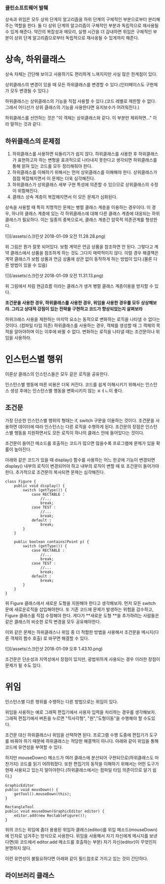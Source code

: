 ### 클린소프트웨어 발췌

상속과 위임은 모두 상위 단계의 알고리즘을 하위 단계의 구체적인 부분으로부터 분리해주는 역할을 한다. 둘 다 상위 단계의 알고리즘이 구체적인 부분과 독립적으로 재사용될 수 있게 해준다. 약간의 복잡성과 메모리, 실행 시간을 더 감내하면 위임은 구체적인 부분이 상위 단계 알고리즘으로부터 독립적으로 재사옹될 수 있게까지 해준다.

# 상속, 하위클래스

상속 자체는 간단해 보이고 사용하기도 편리하게 느껴지지만 사실 많은 한계점이 있다.

상위클래스의 변경이 있을 때 모든 하위클래스를 변경할 수 있다.\(인터페이스도 구현체가 모두 변경될 수 있다.\)

하위클래스는 상위클래스의 기능을 직접 사용할 수 있다.\(코드 레벨로 제한할 수 없다. 그래서 어디선가 상위 클래스의 기능을 사용한다면 유지보수가 어려워진다.\)

하위클래스를 선언하는 것은 "이 객체는 상위클래스와 같다. 이 부분만 제외하면..." 이라 말하는 것과 같다.

## 하위클래스의 문제점

1. 하위클래스를 사용하면 되돌리기가 쉽지 않다. 하위클래스를 사용한 후 하위클래스가 표현하고자 하는 변형을 효과적으로 나타내지 못한다고 생각되면 하위클래스를 통해 얽혀 있는 코드를 모두 정리해줘야 한다. 
2. 하위클래스를 이해하기 위해서는 먼저 상위클래스를 이해해야 한다. 상위클래스가 점점 복잡해지면서 이 문제는 더욱 심각해진다.
3. 하위클래스가 상위클래스 세부 구현 특성에 의존할 수 있으므로 상위클래스의 수정이 위험해진다. 
4. 클래스 상속 계층이 복잡해지면서 이 모든 문제가 심화된다.

상속을 사용할 때 특히 치명적인 문제는 병렬 클래스 계층을 이용하는 경우이다. 이 경우, 하나의 클래스 계층에 있는 각 하위클래스에 대해 다른 클래스 계층에 대응되는 하위클래스가 필요하다. 이는 일종의 중복으로서, 클래스 계층간 암묵적 의존관계를 형성한다.

![](/assets/스크린샷 2018-01-09 오전 11.28.28.png)

위 그림은 뭔가 잘못 되어있다. 보험 계약은 연금 상품을 참조하면 안 된다. 그렇다고 계약 클래스에서 상품을 참조하게 하는 것도 그다지 매력적이지 않다. 이럴 경우 해결책은 계약 클래스가 보험 상품과 연금 상품에 상관 없이 동작하게 하는 방법이 있다.\(물론 다른 방법이 있을 수 있음\)

![](/assets/스크린샷 2018-01-09 오전 11.31.13.png)

위 그림에서 처럼 현금흐름 이라는 클래스가 생겨 병렬 클래스 계층이용을 방지할 수 있다.

**조건문을 사용한 경우, 하위클래스를 사용한 경우, 위임을 사용한 경우를 모두 상상해보라. 그리고 상대적 강점이 있는 전략을 구현하고 코드가 향상되었는지 살펴보라**

하위크래스 사용을 제한하는 마지막 요소는 동적으로 변화하는 로직을 나타낼 수 없다는 것이다. \(컴파일 타임 의존\) 하위클래스를 사용하는 경우, 객체를 생성할 때 그 객체의 목적을 알아야하며 이는 이후에 바뀔 수 없다. 변화하는 로직을 나타낼 때는 조건문이나 위임을 사용하라.

# 인스턴스별 행위

이론상 클래스의 인스턴스들은 모두 같은 로직을 공유한다.

인스턴스별 행동에 따른 비용은 더욱 커진다. 코드를 쉽게 이해시키기 위해서는 인스턴스 생성 후에는 인스턴스별 행동을 변화시키지 않는 ㅍㅕㄴ이 좋다.

## 조건문

가장 단순한 인스턴스별 행위의 형태는 if, switch 구문을 이용하는 것이다. 조건문을 사용하면 데이터에 따라 인스턴스는 다른 로직을 수행하게 된다. 조건문의 장점은 인스턴스별 행동을 지원하면서도 모든 로직이 하나의 클래스 안에 들어있다는 것이다.

조건문이 들어간 메소드를 호출하는 코드가 많으면 많을수록 프로그램에 문제가 있을 확률이 높아진다.

아래와 같은 코드가 있을 때 display\(\) 함수를 사용하는 어느 한곳에 기능이 변경되면 display\(\) 내부의 로직이 변경되어야 하고 내부의 로직이 변할 때 또 조건문이 들어가야한다. 추가적으로 조건문이 복사되면 문제는 심각해진다.

```
class Figure {
    public void display() {
        switch (getType()) {
            case RECTABLE :
                //...
                break;
            case TEST :
                //...
                break;
            default :
                break;
        }
    }

    public boolean contains(Point p) {
        switch (getType()) {
            case RECTABLE :
                //...
                break;
            case TEST :
                //...
                break;
            default :
                break;
        }
    }
}
```

위 Figure 클래스에서 새로운 도형을 지원해야 한다고 생각해보자. 먼저 모든 switch 문에 새로운로직을 삽입해야한다. 또 기존 코드에 문제가 발생하는 위험을 감수하고, Figure 클래스를 직접 수정해야 한다. 게다가 **새로운 도형 **을 추가하려는 사람들은 같은 클래스의 비슷한 로직 변경을 모두 공유해야한다.

이와 같은 문제는 하위클래스나 위임 중 더 적합한 방법을 사용해서 조건문을 메시지\(다른 객체의 함수 호출\) 로 바꾸면 해결할 수 있다.

![](/assets/스크린샷 2018-01-09 오후 1.43.10.png)

조건문은 단순성과 지역성에서 장점이 있지만, 광법위하게 사용되는 경우 이러한 장점이 문제가 될 수도 있다.

# 위임

인스턴스별 다른 행위를 수행하는 다른 방법으로는 위임이 있다. 

위임을 사용하는 예로 그래픽 편집기에서 사용자 입력을 처리하는 경우를 생각해보자. 그래픽 편집기에서 버튼을 누르면 "직사각형", "원","도형이동"을 수행해야 할 수도있다. 

조건문 대신 하위클래스나 위임을 선택하면 된다. 프로그램 수행 도중에 편집기가 도구를 바꿔야 하기 때문에 하위클래스는 적당한 해결책이 아니다. 아래와 같이 위임을 통해 코드에 유연성을 부여할 수 있다. 

 하지만 mouseDown\(\) 메소드가 여러 클래스에 분산되어 구현되므로\(하위클래스도 마찬가지\) 코드를 읽기 어려워졌다. 또한 편집기의 동작을 이해하기 위해서는 어떤 도구가 현재 사용되고 있는지 알아야한다.\(하위클래스에서는 컴파일 타임 의존이므로 알기 쉽다.\)

```
GraphicEditor
public void mousDown() {
    getTool().mouseDown(this);
}

RectangleTool
public void mouseDown(GraphicEditor editor) {
    editor.add(new RectableFigure());
}
```

위의 코드는 위임에 좀더 용용된 위임자 클래스\(editor\)를 위임 메소드\(mouseDown\)에 인자로 넘겨주는 방식으로 사용한다. 위임을 사용해서 자기 자신에게 메시지를 보낸다면\(위 코드에서 editor.add 메소드를 호출하는 부분\) 자기 자신\(editor\)이 무엇인지 분명하지 않다.

이런 유연성이 불필요하다면 아래와 같이 필드참조로 가지고 있는 것이 간단하다.

## 라이브러리 클래스



